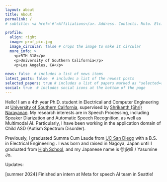 ```yaml
---
layout: about
title: About
permalink: /
# subtitle: <a href='#'>Affiliations</a>. Address. Contacts. Moto. Etc.

profile:
  align: right
  image: prof_pic.jpg
  image_circular: false # crops the image to make it circular
  more_info: >
    <p>RTH 318</p>
    <p>University of Southern California</p>
    <p>Los Angeles, CA</p>

news: false  # includes a list of news items
latest_posts: false  # includes a list of the newest posts
selected_papers: true # includes a list of papers marked as "selected={true}"
social: true  # includes social icons at the bottom of the page
---
```


Hello! I am a 4th year Ph.D. student in Electrical and Computer Engineering at [University of Southern California](https://minghsiehece.usc.edu/), supervised by [Shrikanth (Shri) Narayanan](https://sail.usc.edu/people/shri.html). My research interests are in Speech Processing, including Speaker Diarization and Automatic Speech Recognition, as well as Multimodal AI. Particularly, I have been working in the application domain of Child ASD (Autism Spectrum Disorder).

Previously, I graduated Summa Cum Laude from [UC San Diego](https://jacobsschool.ucsd.edu/) with a B.S. in Electrical Engineering . I was born and raised in Nagoya, Japan until I graduated from [High School](https://en.wikipedia.org/wiki/Tokai_High_School), and my Japanese name is 徐安峰 / Yasumine Jo.


Updates: 

[summer 2024] 
Finished an intern at Meta for speech AI team in Seattle!